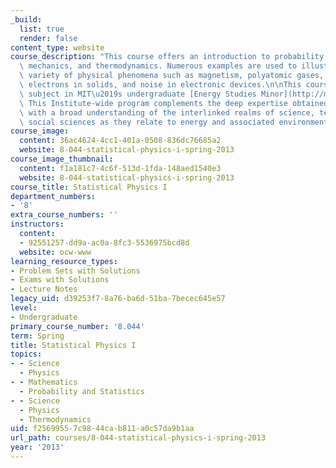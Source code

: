 ```yaml
---
_build:
  list: true
  render: false
content_type: website
course_description: "This course offers an introduction to probability, statistical\
  \ mechanics, and thermodynamics. Numerous examples are used to illustrate a wide\
  \ variety of physical phenomena such as magnetism, polyatomic gases, thermal radiation,\
  \ electrons in solids, and noise in electronic devices.\n\nThis course is an elective\
  \ subject in MIT\u2019s undergraduate [Energy Studies Minor](http://mitei.mit.edu/education/energy-minor).\
  \ This Institute-wide program complements the deep expertise obtained in any major\
  \ with a broad understanding of the interlinked realms of science, technology, and\
  \ social sciences as they relate to energy and associated environmental challenges.\n"
course_image:
  content: 36ac4624-4cc1-401a-0508-836dc76685a2
  website: 8-044-statistical-physics-i-spring-2013
course_image_thumbnail:
  content: f1a181c7-4c6f-513d-1fda-148aed1540e3
  website: 8-044-statistical-physics-i-spring-2013
course_title: Statistical Physics I
department_numbers:
- '8'
extra_course_numbers: ''
instructors:
  content:
  - 92551257-dd9a-ac0a-8fc3-5536975bcd8d
  website: ocw-www
learning_resource_types:
- Problem Sets with Solutions
- Exams with Solutions
- Lecture Notes
legacy_uid: d39253f7-8a76-ba6d-51ba-7becec645e57
level:
- Undergraduate
primary_course_number: '8.044'
term: Spring
title: Statistical Physics I
topics:
- - Science
  - Physics
- - Mathematics
  - Probability and Statistics
- - Science
  - Physics
  - Thermodynamics
uid: f2569955-7c98-44ca-b811-a0c57da9b1aa
url_path: courses/8-044-statistical-physics-i-spring-2013
year: '2013'
---
```

